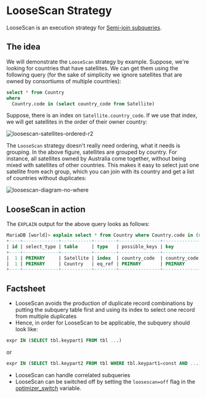 # LooseScan Strategy

LooseScan is an execution strategy for [Semi-join subqueries](/replication/optimization-and-tuning/query-optimizations/subquery-optimizations/semi-join-subquery-optimizations/).



## The idea

We will demonstrate the `LooseScan` strategy by example. Suppose, we're looking for countries that have satellites. We can get them using the following query (for the sake of simplicity we ignore satellites that are owned by consortiums of multiple countries):

```sql
select * from Country  
where 
  Country.code in (select country_code from Satellite)
```

Suppose, there is an index on <code class="fixed" style="white-space:pre-wrap">Satellite.country_code</code>. If we use that index, we will get satellites in the order of their owner country:

<img src="/kb/en/loosescan-strategy/+image/loosescan-satellites-ordered-r2" alt="loosescan-satellites-ordered-r2" title="loosescan-satellites-ordered-r2">

The `LooseScan` strategy doesn't really need ordering, what it needs is grouping. In the above figure, satellites are grouped by country. For instance, all satellites owned by Australia come together, without being mixed with satellites of other countries. This makes it easy to select just one satellite from each group, which you can join with its country and get a list of countries without duplicates:

<img src="/kb/en/loosescan-strategy/+image/loosescan-diagram-no-where" alt="loosescan-diagram-no-where" title="loosescan-diagram-no-where">

## LooseScan in action

The `EXPLAIN` output for the above query looks as follows:

```sql
MariaDB [world]> explain select * from Country where Country.code in (select country_code from Satellite);
+----+-------------+-----------+--------+---------------+--------------+---------+------------------------------+------+-------------------------------------+
| id | select_type | table     | type   | possible_keys | key          | key_len | ref                          | rows | Extra                               |
+----+-------------+-----------+--------+---------------+--------------+---------+------------------------------+------+-------------------------------------+
|  1 | PRIMARY     | Satellite | index  | country_code  | country_code | 9       | NULL                         |  932 | Using where; Using index; LooseScan |
|  1 | PRIMARY     | Country   | eq_ref | PRIMARY       | PRIMARY      | 3       | world.Satellite.country_code |    1 | Using index condition               |
+----+-------------+-----------+--------+---------------+--------------+---------+------------------------------+------+-------------------------------------+
```

## Factsheet

- LooseScan avoids the production of duplicate record combinations by putting the subquery table first and using its index to select one record from multiple duplicates
- Hence, in order for LooseScan to be applicable, the subquery should look like:

```sql
expr IN (SELECT tbl.keypart1 FROM tbl ...)
```

or

```sql
expr IN (SELECT tbl.keypart2 FROM tbl WHERE tbl.keypart1=const AND ...)
```

- LooseScan can handle correlated subqueries
- LooseScan can be switched off by setting the <code class="fixed" style="white-space:pre-wrap">loosescan=off</code> flag in the [optimizer_switch](/kb/en/server-system-variables/#optimizer_switch) variable.